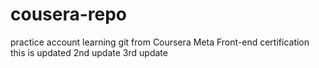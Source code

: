 # cousera-repo

practice account learning git from Coursera Meta Front-end certification
this is updated
2nd update
3rd update

